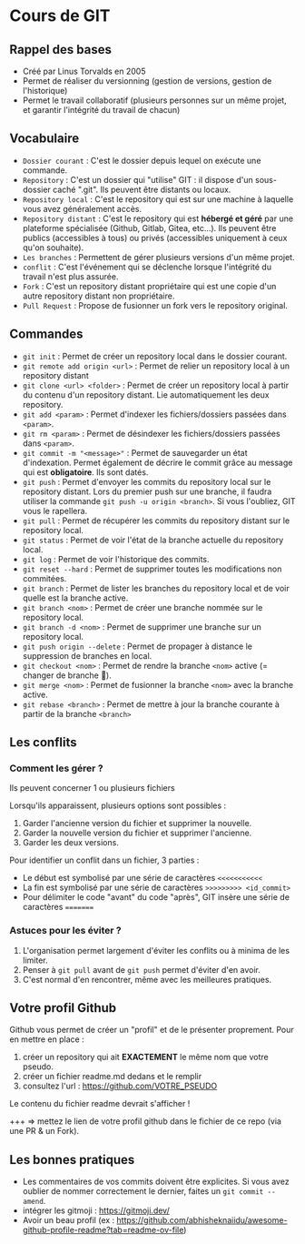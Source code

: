 # Cours de GIT

## Rappel des bases

- Créé par Linus Torvalds en 2005
- Permet de réaliser du versionning (gestion de versions, gestion de l'historique)
- Permet le travail collaboratif (plusieurs personnes sur un même projet, et garantir l'intégrité du travail de chacun)

## Vocabulaire

- `Dossier courant` : C'est le dossier depuis lequel on exécute une commande.
- `Repository` : C'est un dossier qui "utilise" GIT : il dispose d'un sous-dossier caché ".git". Ils peuvent être distants ou locaux.
- `Repository local` : C'est le repository qui est sur une machine à laquelle vous avez généralement accès.
- `Repository distant` : C'est le repository qui est **hébergé et géré** par une plateforme spécialisée (Github, Gitlab, Gitea, etc...). Ils peuvent être publics (accessibles à tous) ou privés (accessibles uniquement à ceux qu'on souhaite).
- `Les branches` : Permettent de gérer plusieurs versions d'un même projet.
- `conflit` : C'est l'événement qui se déclenche lorsque l'intégrité du travail n'est plus assurée.
- `Fork` : C'est un repository distant propriétaire qui est une copie d'un autre repository distant non propriétaire.
- `Pull Request` : Propose de fusionner un fork vers le repository original.

## Commandes

- `git init` : Permet de créer un repository local dans le dossier courant.
- `git remote add origin <url>` : Permet de relier un repository local à un repository distant
- `git clone <url> <folder>` : Permet de créer un repository local à partir du contenu d'un repository distant. Lie automatiquement les deux repository.
- `git add <param>` : Permet d'indexer les fichiers/dossiers passées dans `<param>`.
- `git rm <param>` : Permet de désindexer les fichiers/dossiers passées dans `<param>`.
- `git commit -m "<message>"` : Permet de sauvegarder un état d'indexation. Permet également de décrire le commit grâce au message qui est **obligatoire**. Ils sont datés.
- `git push` : Permet d'envoyer les commits du repository local sur le repository distant. Lors du premier push sur une branche, il faudra utiliser la commande `git push -u origin <branch>`. Si vous l'oubliez, GIT vous le rapellera.
- `git pull` : Permet de récupérer les commits du repository distant sur le repository local.
- `git status` : Permet de voir l'état de la branche actuelle du repository local.
- `git log` : Permet de voir l'historique des commits.
- `git reset --hard` : Permet de supprimer toutes les modifications non commitées.
- `git branch` : Permet de lister les branches du repository local et de voir quelle est la branche active.
- `git branch <nom>` : Permet de créer une branche nommée sur le repository local.
- `git branch -d <nom>` : Permet de supprimer une branche sur un repository local.
- `git push origin --delete` : Permet de propager à distance le suppression de branches en local.
- `git checkout <nom>` : Permet de rendre la branche `<nom>` active (= changer de branche 🙈).
- `git merge <nom>` : Permet de fusionner la branche `<nom>` avec la branche active.
- `git rebase <branch>` : Permet de mettre à jour la branche courante à partir de la branche `<branch>`

## Les conflits

### Comment les gérer ?

Ils peuvent concerner 1 ou plusieurs fichiers

Lorsqu'ils apparaissent, plusieurs options sont possibles :
1. Garder l'ancienne version du fichier et supprimer la nouvelle.
2. Garder la nouvelle version du fichier et supprimer l'ancienne.
3. Garder les deux versions.

Pour identifier un conflit dans un fichier, 3 parties :
- Le début est symbolisé par une série de caractères `<<<<<<<<<<<`
- La fin est symbolisé par une série de caractères `>>>>>>>>> <id_commit>`
- Pour délimiter le code "avant" du code "après", GIT insère une série de caractères `=======`

### Astuces pour les éviter ?

1. L'organisation permet largement d'éviter les conflits ou à minima de les limiter.
2. Penser à `git pull` avant de `git push` permet d'éviter d'en avoir.
3. C'est normal d'en rencontrer, même avec les meilleures pratiques.

## Votre profil Github

Github vous permet de créer un "profil" et de le présenter proprement. Pour en mettre en place :

1. créer un repository qui ait **EXACTEMENT** le même nom que votre pseudo.
2. créer un fichier readme.md dedans et le remplir
3. consultez l'url : https://github.com/VOTRE_PSEUDO

Le contenu du fichier readme devrait s'afficher !

+++ => mettez le lien de votre profil github dans le fichier de ce repo (via une PR & un Fork).

## Les bonnes pratiques

- Les commentaires de vos commits doivent être explicites. Si vous avez oublier de nommer correctement le dernier, faites un `git commit --amend`.
- intégrer les gitmoji : https://gitmoji.dev/
- Avoir un beau profil (ex : https://github.com/abhisheknaiidu/awesome-github-profile-readme?tab=readme-ov-file)
